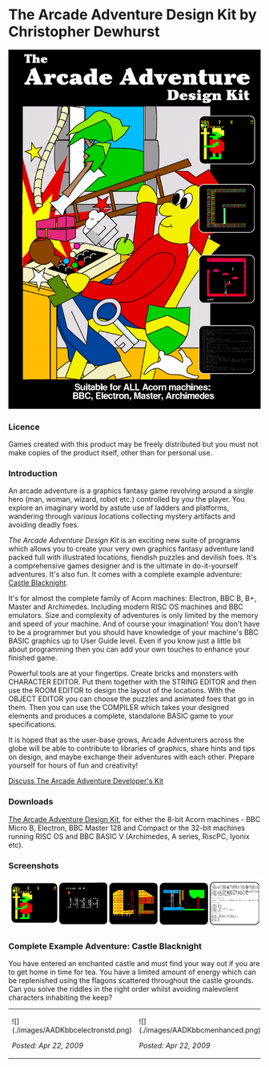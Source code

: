 # The Arcade Adventure Design Kit by Christopher Dewhurst



![](./images/AADKcover.png)



### Licence



Games created with this product may be freely distributed but you must not make copies of the product itself, other than for personal use.



### Introduction



An arcade adventure is a graphics fantasy game revolving around a single hero (man, woman, wizard, robot etc.) controlled by you the player. You explore an imaginary world by astute use of ladders and platforms, wandering through various locations collecting mystery artifacts and avoiding deadly foes.



*The Arcade Adventure Design Kit* is an exciting new suite of programs which allows you to create your very own graphics fantasy adventure land packed full with illustrated locations, fiendish puzzles and devilish foes. It's a comprehensive games designer and is the ultimate in do-it-yourself adventures. It's also fun. It comes with a complete example adventure: [Castle Blacknight](AADK#Complete_Example_Adventure:_Castle_Blacknight "wikilink").



It's for almost the complete family of Acorn machines: Electron, BBC B, B+, Master and Archimedes. Including modern RISC OS machines and BBC emulators. Size and complexity of adventures is only limited by the memory and speed of your machine. And of course your imagination! You don't have to be a programmer but you should have knowledge of your machine's BBC BASIC graphics up to User Guide level. Even if you know just a little bit about programming then you can add your own touches to enhance your finished game.



Powerful tools are at your fingertips. Create bricks and monsters with CHARACTER EDITOR. Put them together with the STRING EDITOR and then use the ROOM EDITOR to design the layout of the locations. With the OBJECT EDITOR you can choose the puzzles and animated foes that go in them. Then you can use the COMPILER which takes your designed elements and produces a complete, standalone BASIC game to your specifications.



It is hoped that as the user-base grows, Arcade Adventurers across the globe will be able to contribute to libraries of graphics, share hints and tips on design, and maybe exchange their adventures with each other. Prepare yourself for hours of fun and creativity!



[Discuss The Arcade Adventure Developer's Kit](http://www.retrosoftware.co.uk/forum/viewforum.php?f=48)



### Downloads



[The Arcade Adventure Design Kit](./images/AADKrel.zip "wikilink"), for either the 8-bit Acorn machines - BBC Micro B, Electron, BBC Master 128 and Compact or the 32-bit machines running RISC OS and BBC BASIC V (Archimedes, A series, RiscPC, Iyonix etc).



### Screenshots



![](./images/AADKscreenshots.png "AADKscreenshots.png")



### Complete Example Adventure: Castle Blacknight



You have entered an enchanted castle and must find your way out if you are to get home in time for tea. You have a limited amount of energy which can be replenished using the flagons scattered throughout the castle grounds. Can you solve the riddles in the right order whilst avoiding malevolent characters inhabiting the keep?



<table>

<tbody>

<tr class="odd">

<td><p>![](./images/AADKbbcelectronstd.png)

<em>Posted: Apr 22, 2009</em></p></td>

<td><p>![](./images/AADKbbcmenhanced.png)

<em>Posted: Apr 22, 2009</em></p></td>

</tr>

</tbody>

</table>





